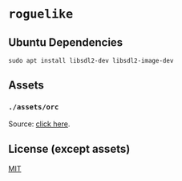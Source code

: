 # `roguelike`

## Ubuntu Dependencies

```
sudo apt install libsdl2-dev libsdl2-image-dev
```

## Assets

### `./assets/orc`

Source: [click here](https://craftpix.net/freebies/free-top-down-orc-game-character-pixel-art/).

## License (except assets)

[MIT](./README.md)
